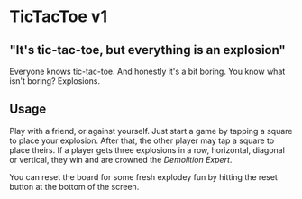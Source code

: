 # TicTacToe v1

## "It's tic-tac-toe, but everything is an explosion"

Everyone knows tic-tac-toe. And honestly it's a bit boring. You know what isn't boring? Explosions.

## Usage

Play with a friend, or against yourself.
Just start a game by tapping a square to place your explosion. After that, the other player may tap a square to place theirs.
If a player gets three explosions in a row, horizontal, diagonal or vertical, they win and are crowned the *Demolition Expert*.

You can reset the board for some fresh explodey fun by hitting the reset button at the bottom of the screen.
